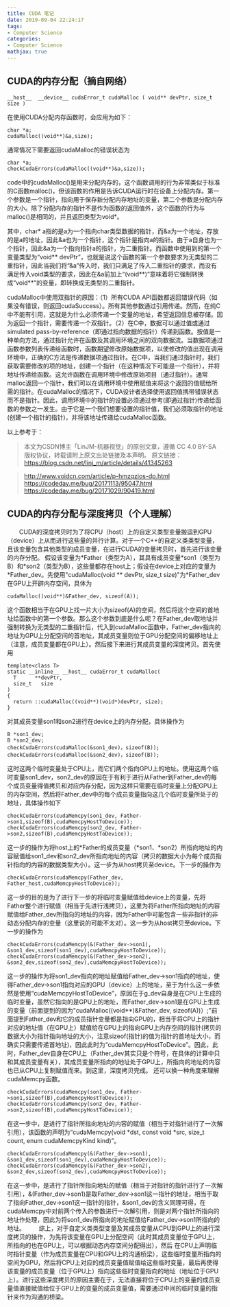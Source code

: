 ```yaml
---
title: CUDA 笔记
date: 2019-09-04 22:24:17
tags:
- Computer Science
categories:
- Computer Science
mathjax: true
---
```


## CUDA的内存分配（摘自网络）
```
__host__ ​ __device__ ​cudaError_t cudaMalloc ( void** devPtr, size_t size )
```
在使用CUDA分配内存函数时，会应用为如下：
```
char *a;
cudaMalloc((void**)&a,size);
```

通常情况下需要返回cudaMalloc的错误状态为
```
char *a;
checkCudaErrors(cudaMalloc((void**)&a,size));
```
code中的cudaMalloc()是用来分配内存的，这个函数调用的行为非常类似于标准的C函数malloc()，但该函数的作用是告诉CUDA运行时在设备上分配内存。第一个参数是一个指针，指向用于保存新分配内存地址的变量，第二个参数是分配内存的大小。除了分配内存的指针不是作为函数的返回值外，这个函数的行为与malloc()是相同的，并且返回类型为void*。


其中，char* a指的是a为一个指向char类型数据的指针，而&a为一个地址，存放的是a的地址，因此&a也为一个指针，这个指针是指向a的指针。由于a自身也为一个指针，因此&a为一个指向指针a的指针，为二重指针。而函数中使用到的第一个变量类型为“void** devPtr”，也就是说这个函数的第一个参数要求为无类型的二重指针，因此当我们将“&a”传入时，我们只满足了传入二重指针的要求，而没有满足传入void类型的要求，因此在&a前加上“(void**)”意味着将它强制转换成“void**”的变量，即转换成无类型的二重指针。

cudaMalloc中使用双指针的原因：（1）所有CUDA API函数都返回错误代码（如果没有错误，则返回cudaSuccess）。所有其他参数通过引用传递。然而，在纯C中不能有引用，这就是为什么必须传递一个变量的地址，希望返回信息被存储。因为返回一个指针，需要传递一个双指针。（2）在C中，数据可以通过值或通过simulated pass-by-reference（即通过指向数据的指针）传递到函数。按值是一种单向方法，通过指针允许在函数及其调用环境之间的双向数据流。当数据项通过函数参数列表传递给函数时，函数期望修改原始数据项，以使修改的值出现在调用环境中，正确的C方法是传递数据项通过指针。在C中，当我们通过指针时，我们获取需要修改的项的地址，创建一个指针（在这种情况下可能是一个指针），并将地址传递给函数。这允许函数在调用环境中修改原始项目（通过指针）。通常malloc返回一个指针，我们可以在调用环境中使用赋值来将这个返回的值赋给所需的指针。在cudaMalloc的情况下，CUDA设计者选择使用返回值携带错误状态而不是指针。因此，调用环境中的指针的设置必须通过参考(即通过指针)传递给函数的参数之一发生。由于它是一个我们想要设置的指针值，我们必须取指针的地址(创建一个指针的指针)，并将该地址传递给cudaMalloc函数。

以上参考于：
>本文为CSDN博主「LinJM-机器视觉」的原创文章，遵循 CC 4.0 BY-SA 版权协议，转载请附上原文出处链接及本声明。
原文链接：https://blog.csdn.net/linj_m/article/details/41345263 

>http://www.voidcn.com/article/p-hmzqzios-dp.html
https://codeday.me/bug/20171113/95047.html
https://codeday.me/bug/20171029/90419.html

## CUDA的内存分配与深度拷贝（个人理解）
&emsp;&emsp;CUDA的深度拷贝时为了将CPU（host）上的自定义类型变量搬运到GPU（device）上从而进行这些量的并行计算。对于一个C++的自定义类类型变量，且该变量包含其他类型的成员变量，在进行CUDA的变量拷贝时，首先进行该变量的内存分配。
假设该变量为\*Father（类型为A），其具有成员变量\*son1（类型为B）和\*son2（类型为B），这些量都存在host上；假设在device上对应的变量为\*Father_dev。先使用"cudaMalloc(void ** devPtr, size_t size)"为\*Father_dev在GPU上开辟内存空间，具体为
```
cudaMalloc((void**)&Father_dev, sizeof(A));
```
这个函数相当于在GPU上找一片大小为sizeof(A)的空间，然后将这个空间的首地址给函数中的第一个参数。那么这个参数到底是什么呢？在Father_dev取地址并强制转换为无类型的二重指针后，代入到cudaMalloc函数中，Father_dev指向的地址为GPU上分配空间的首地址，其成员变量则位于GPU分配空间的偏移地址上（注意，成员变量都在GPU上）。然后接下来进行其成员变量的深度拷贝。首先使用
```
template<class T>
static __inline__ __host__ cudaError_t cudaMalloc(
  T      **devPtr,
  size_t   size
)
{
  return ::cudaMalloc((void**)(void*)devPtr, size);
}
```
对其成员变量son1和son2进行在device上的内存分配，具体操作为
```
B *son1_dev;
B *son2_dev;
checkCudaErrors(cudaMalloc(&son1_dev)，sizeof(B));
checkCudaErrors(cudaMalloc(&son2_dev)，sizeof(B));
```
这时这两个临时变量处于CPU上，而它们两个指向GPU上的地址。使用这两个临时变量son1_dev，son2_dev的原因在于有利于进行从Father到Father_dev的每个成员变量得值拷贝和对应内存分配，因为这样只需要在临时变量上分配GPU上的内存空间，然后将Father_dev中的每个成员变量指向这几个临时变量所处于的地址，具体操作如下
```
checkCudaErrors(cudaMemcpy(son1_dev, Father->son1,sizeof(B),cudaMemcpyHostToDevice));
checkCudaErrors(cudaMemcpy(son2_dev, Father->son2,sizeof(B),cudaMemcpyHostToDevice));
```
这一步的操作为将host上的\*Father的成员变量（\*son1、\*son2）所指向地址的内容赋值给son1_dev和son2_dev所指向地址的内容（拷贝的数据大小为每个成员指针指向的内容的数据类型大小）。这一步为从host拷贝至device。下一步的操作为

```
checkCudaErrors(cudaMemcpy(Father_dev, Father_host,cudaMemcpyHostToDevice));
```
这一步的目的是为了进行下一步的将临时变量赋值给device上的变量，先将Father整个进行赋值（相当于先进行浅拷贝），这里为将Father所指向地址的内容赋值给Father_dev所指向的地址的内容，因为Father中可能包含一些非指针的非动态分配内存的变量（这里说的可能不太对）。这一步为从host拷贝至device。下一步的操作为

```
checkCudaErrors(cudaMemcpy(&(Father_dev->son1), &son1_dev,sizeof(son1_dev),cudaMemcpyHostToDevice));
checkCudaErrors(cudaMemcpy(&(Father_dev->son2), &son2_dev,sizeof(son2_dev),cudaMemcpyHostToDevice));
```
这一步的操作为将son1_dev指向的地址赋值给Father_dev->son1指向的地址，使得Father_dev->son1指向对应的GPU（device）上的地址，至于为什么这一步依然是使用“cudaMemcpyHostToDevice”，原因在于g_dev自身是在CPU上生成的临时变量，虽然它指向的是GPU上的地址，而Father_dev->son1是在GPU上生成的变量（前面提到的因为"cudaMalloc((void**)&Father_dev, sizeof(A))）;"前面提到Father_dev和它的成员指针变量都是指向GPU的，相当于将CPU上的指针对应的地址值（在GPU上）赋值给在GPU上的指向GPU上内存空间的指针(拷贝的数据大小为指针指向地址的大小，注意sizeof(指针)的值为指针的首地址大小，而确实只需要传递首地址)，因此此时为“cudaMemcpyHostToDevice”。因此，此时，Father_dev自身在CPU上（Father_dev其实只是个符号，在具体的计算中只和其成员变量有关），其成员变量所指向的地址处于GPU上，所指向的地址的内容也已从CPU上复制赋值而来。到这里，深度拷贝完成。
还可以换一种角度来理解cudaMemcpy函数。
```
checkCudaErrors(cudaMemcpy(son1_dev, Father->son1,sizeof(B),cudaMemcpyHostToDevice));
checkCudaErrors(cudaMemcpy(son2_dev, Father->son2,sizeof(B),cudaMemcpyHostToDevice));
```
在这一步中，是进行了指针所指向地址的内容的赋值（相当于对指针进行了一次解引用），该函数的声明为“cudaMemcpy(void *dst, const void *src, size_t count, enum cudaMemcpyKind kind)”。
```
checkCudaErrors(cudaMemcpy(&(Father_dev->son1), &son1_dev,sizeof(son1_dev),cudaMemcpyHostToDevice));
checkCudaErrors(cudaMemcpy(&(Father_dev->son2), &son2_dev,sizeof(son2_dev),cudaMemcpyHostToDevice));
```
在这一步中，是进行了指针所指向地址的赋值（相当于对指针的指针进行了一次解引用），&(Father_dev->son1)是取Father_dev->son1这一指针的地址，相当于取了指向Father_dev->son1这一指针的指针，&son1_dev的含义同理可得，在cudaMemcpy中对前两个传入的参数进行一次解引用，则是对两个指针所指向的地址作处理，因此为将son1_dev所指向的地址赋值给Father_dev->son1所指向的地址。
&emsp;&emsp;综上，对于自定义类类型变量及其成员变量从CPU到GPU上的进行深度拷贝的操作，为先将该变量在GPU上分配空间（此时其成员变量位于GPU上，所指向的也在GPU上，可以根据动态内存空间分配得出），然后
在CPU上声明临时指针变量（作为成员变量在CPU和GPU上的沟通桥梁），这些临时变量所指向的空间为GPU，然后将CPU上对应的成员变量值赋值给这些临时变量，最后再使得该变量的成员变量（位于GPU上）指向这些临时变量指向的地址（地址位于GPU上）。进行这些深度拷贝的原因主要在于，无法直接将位于CPU上的变量的成员变量值直接赋值给位于GPU上的变量的成员变量值，需要通过中间的临时变量的指针来作为沟通的桥梁。


